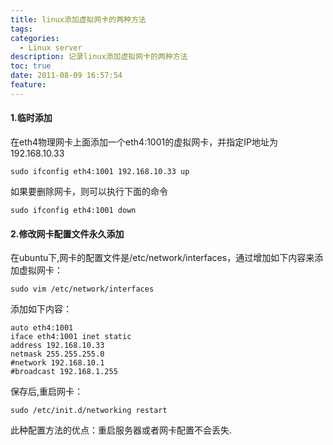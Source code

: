 ```yaml
---
title: linux添加虚拟网卡的两种方法
tags:
categories:
  - Linux server
description: 记录linux添加虚拟网卡的两种方法
toc: true
date: 2011-08-09 16:57:54
feature:
---
```


#### 1.临时添加

在eth4物理网卡上面添加一个eth4:1001的虚拟网卡，并指定IP地址为192.168.10.33
```
sudo ifconfig eth4:1001 192.168.10.33 up
```
如果要删除网卡，则可以执行下面的命令
```
sudo ifconfig eth4:1001 down
```
<!-- more -->
#### 2.修改网卡配置文件永久添加

在ubuntu下,网卡的配置文件是/etc/network/interfaces，通过增加如下内容来添加虚拟网卡：
```
sudo vim /etc/network/interfaces
```
添加如下内容：
```
auto eth4:1001
iface eth4:1001 inet static
address 192.168.10.33
netmask 255.255.255.0
#network 192.168.10.1
#broadcast 192.168.1.255
```
保存后,重启网卡：
```
sudo /etc/init.d/networking restart
```
此种配置方法的优点：重启服务器或者网卡配置不会丢失.
